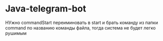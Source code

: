 # Java-telegram-bot

НУжно commandStart переиминовать в start и брать команду из папки command по названию команды файла, тогда система не будет легко рушимым 
